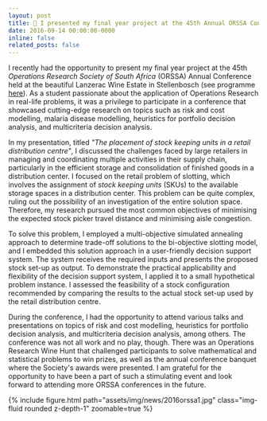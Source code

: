 ```yaml
---
layout: post
title: 🎤 I presented my final year project at the 45th Annual ORSSA Conference in Stellenbosch
date: 2016-09-14 00:00:00-0000
inline: false
related_posts: false
---
```


I recently had the opportunity to present my final year project at the 45th *Operations Research Society of South Africa* (ORSSA) Annual Conference held at the beautiful Lanzerac Wine Estate in Stellenbosch (see programme [here](https://www.orssa.org.za/_files/ugd/568002_12362917897941f08647b3cebdf0b61e.pdf)). As a student passionate about the application of Operations Research in real-life problems, it was a privilege to participate in a conference that showcased cutting-edge research on topics such as risk and cost modelling, malaria disease modelling, heuristics for portfolio decision analysis, and multicriteria decision analysis.

In my presentation, titled *"The placement of stock keeping units in a retail distribution centre"*, I discussed the challenges faced by large retailers in managing and coordinating multiple activities in their supply chain, particularly in the efficient storage and consolidation of finished goods in a distribution center. I focused on the retail problem of slotting, which involves the assignment of *stock keeping units* (SKUs) to the available storage spaces in a distribution center. This problem can be quite complex, ruling out the possibility of an investigation of the entire solution space. Therefore, my research pursued the most common objectives of minimising the expected stock picker travel distance and minimising aisle congestion.

To solve this problem, I employed a multi-objective simulated annealing approach to determine trade-off solutions to the bi-objective slotting model, and I embedded this solution approach in a user-friendly decision support system. The system receives the required inputs and presents the proposed stock set-up as output. To demonstrate the practical applicability and flexibility of the decision support system, I applied it to a small hypothetical problem instance. I assessed the feasibility of a stock configuration recommended by comparing the results to the actual stock set-up used by the retail distribution centre.

During the conference, I had the opportunity to attend various talks and presentations on topics of risk and cost modelling, heuristics for portfolio decision analysis, and multicriteria decision analysis, among others. The conference was not all work and no play, though. There was an Operations Research Wine Hunt that challenged participants to solve mathematical and statistical problems to win prizes, as well as the annual conference banquet where the Society's awards were presented. I am grateful for the opportunity to have been a part of such a stimulating event and look forward to attending more ORSSA conferences in the future.

{% include figure.html path="assets/img/news/2016orssa1.jpg" class="img-fluid rounded z-depth-1" zoomable=true %}

